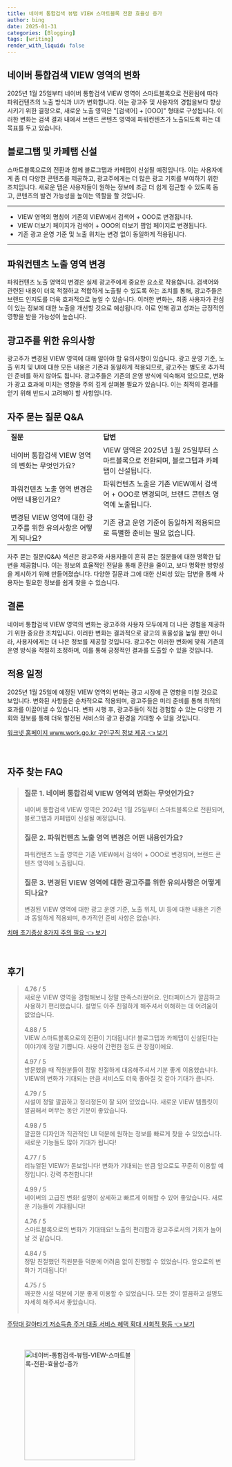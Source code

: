 ```yaml
---
title: 네이버 통합검색 뷰탭 VIEW 스마트블록 전환 효율성 증가
author: bing
date: 2025-01-31
categories: [Blogging]
tags: [writing]
render_with_liquid: false
---
```



<h2 id='VIEW영역변화'>네이버 통합검색 VIEW 영역의 변화</h2>

<p>2025년 1월 25일부터 네이버 통합검색 VIEW 영역이 스마트블록으로 전환됨에 따라 파워컨텐츠의 노출 방식과 UI가 변화합니다. 이는 광고주 및 사용자의 경험을보다 향상시키기 위한 결정으로, 새로운 노출 영역은 "[검색어] + [OOO]" 형태로 구성됩니다. 이러한 변화는 검색 결과 내에서 브랜드 콘텐츠 영역에 파워컨텐츠가 노출되도록 하는 데 목표를 두고 있습니다.</p>

<h2 id='신설블로그탭'>블로그탭 및 카페탭 신설</h2>

<p>스마트블록으로의 전환과 함께 블로그탭과 카페탭이 신설될 예정입니다. 이는 사용자에게 좀 더 다양한 콘텐츠를 제공하고, 광고주에게는 더 많은 광고 기회를 부여하기 위한 조치입니다. 새로운 탭은 사용자들이 원하는 정보에 조금 더 쉽게 접근할 수 있도록 돕고, 콘텐츠의 발견 가능성을 높이는 역할을 할 것입니다.</p>

<hr />

<ul>
    <li>VIEW 영역의 명칭이 기존의 VIEW에서 검색어 + OOO로 변경됩니다.</li>
    <li>VIEW 더보기 페이지가 검색어 + OOO의 더보기 팝업 페이지로 변경됩니다.</li>
    <li>기존 광고 운영 기준 및 노출 위치는 변경 없이 동일하게 적용됩니다.</li>
</ul>

<hr />

<h2 id='파워컨텐츠변경'>파워컨텐츠 노출 영역 변경</h2>

<p>파워컨텐츠 노출 영역의 변경은 실제 광고주에게 중요한 요소로 작용합니다. 검색어와 관련된 내용이 더욱 적절하고 적합하게 노출될 수 있도록 하는 조치를 통해, 광고주들은 브랜드 인지도를 더욱 효과적으로 높일 수 있습니다. 이러한 변화는, 최종 사용자가 관심이 있는 정보에 대한 노출을 개선할 것으로 예상됩니다. 이로 인해 광고 성과는 긍정적인 영향을 받을 가능성이 높습니다.</p>

<h2 id='유의사항'>광고주를 위한 유의사항</h2>

<p>광고주가 변경된 VIEW 영역에 대해 알아야 할 유의사항이 있습니다. 광고 운영 기준, 노출 위치 및 UI에 대한 모든 내용은 기존과 동일하게 적용되므로, 광고주는 별도로 추가적인 준비를 하지 않아도 됩니다. 광고주들은 기존의 운영 방식에 익숙해져 있으므로, 변화가 광고 효과에 미치는 영향을 주의 깊게 살펴볼 필요가 있습니다. 이는 최적의 결과를 얻기 위해 반드시 고려해야 할 사항입니다.</p>

<h2 id='QnA'>자주 묻는 질문 Q&A</h2>

<table>
    <tr>
        <td><b>질문</b></td>
        <td><b>답변</b></td>
    </tr>
    <tr>
        <td>네이버 통합검색 VIEW 영역의 변화는 무엇인가요?</td>
        <td>VIEW 영역은 2025년 1월 25일부터 스마트블록으로 전환되며, 블로그탭과 카페탭이 신설됩니다.</td>
    </tr>
    <tr>
        <td>파워컨텐츠 노출 영역 변경은 어떤 내용인가요?</td>
        <td>파워컨텐츠 노출은 기존 VIEW에서 검색어 + OOO로 변경되며, 브랜드 콘텐츠 영역에 노출됩니다.</td>
    </tr>
    <tr>
        <td>변경된 VIEW 영역에 대한 광고주를 위한 유의사항은 어떻게 되나요?</td>
        <td>기존 광고 운영 기준이 동일하게 적용되므로 특별한 준비는 필요 없습니다.</td>
    </tr>
</table>

<p>자주 묻는 질문(Q&A) 섹션은 광고주와 사용자들이 흔히 묻는 질문들에 대한 명확한 답변을 제공합니다. 이는 정보의 효율적인 전달을 통해 혼란을 줄이고, 보다 명확한 방향성을 제시하기 위해 만들어졌습니다. 다양한 질문과 그에 대한 신뢰성 있는 답변을 통해 사용자는 필요한 정보를 쉽게 찾을 수 있습니다.</p>

<h2 id='결론'>결론</h2>

<p>네이버 통합검색 VIEW 영역의 변화는 광고주와 사용자 모두에게 더 나은 경험을 제공하기 위한 중요한 조치입니다. 이러한 변화는 결과적으로 광고의 효율성을 높일 뿐만 아니라, 사용자에게는 더 나은 정보를 제공할 것입니다. 광고주는 이러한 변화에 맞춰 기존의 운영 방식을 적절히 조정하며, 이를 통해 긍정적인 결과를 도출할 수 있을 것입니다.</p>

<h2 id='적용일정'>적용 일정</h2>

<p>2025년 1월 25일에 예정된 VIEW 영역의 변화는 광고 시장에 큰 영향을 미칠 것으로 보입니다. 변화된 사항들은 순차적으로 적용되며, 광고주들은 미리 준비를 통해 최적의 효과를 이끌어낼 수 있습니다. 변화 시행 후, 광고주들이 직접 경험할 수 있는 다양한 기회와 정보를 통해 더욱 발전된 서비스와 광고 환경을 기대할 수 있을 것입니다.</p>


<p><a class="click-button" title="워크넷 홈페이지 www.work.go.kr 구인구직 정보 제공" href="https://adkhouse.github.io/posts/%EC%9B%8C%ED%81%AC%EB%84%B7-%ED%99%88%ED%8E%98%EC%9D%B4%EC%A7%80-www.work.go.kr-%EA%B5%AC%EC%9D%B8%EA%B5%AC%EC%A7%81-%EC%A0%95%EB%B3%B4-%EC%A0%9C%EA%B3%B5/" rel="dofollow">워크넷 홈페이지 www.work.go.kr 구인구직 정보 제공 👈 보기</a></p><br>
<h2 id='자주_찾는_FAQ'>자주 찾는 FAQ</h2>
<div itemscope="" itemtype="https://schema.org/FAQPage"> 
<blockquote> 
<div itemscope="" itemprop="mainEntity" itemtype="https://schema.org/Question"> 
<h3 itemprop="name">질문 1. 네이버 통합검색 VIEW 영역의 변화는 무엇인가요?</h3> 
<div itemscope="" itemprop="acceptedAnswer" itemtype="https://schema.org/Answer"> 
<span itemprop="text"> 
<p>네이버 통합검색 VIEW 영역은 2024년 1월 25일부터 스마트블록으로 전환되며, 블로그탭과 카페탭이 신설될 예정입니다.</p> 
</span> 
</div> 
</div> 
<div itemscope="" itemprop="mainEntity" itemtype="https://schema.org/Question"> 
<h3 itemprop="name">질문 2. 파워컨텐츠 노출 영역 변경은 어떤 내용인가요?</h3> 
<div itemscope="" itemprop="acceptedAnswer" itemtype="https://schema.org/Answer"> 
<span itemprop="text"> 
<p>파워컨텐츠 노출 영역은 기존 VIEW에서 검색어 + OOO로 변경되며, 브랜드 콘텐츠 영역에 노출됩니다.</p> 
</span> 
</div> 
</div> 
<div itemscope="" itemprop="mainEntity" itemtype="https://schema.org/Question"> 
<h3 itemprop="name">질문 3. 변경된 VIEW 영역에 대한 광고주를 위한 유의사항은 어떻게 되나요?</h3> 
<div itemscope="" itemprop="acceptedAnswer" itemtype="https://schema.org/Answer"> 
<span itemprop="text"> 
<p>변경된 VIEW 영역에 대한 광고 운영 기준, 노출 위치, UI 등에 대한 내용은 기존과 동일하게 적용되며, 추가적인 준비 사항은 없습니다.</p> 
</span> 
</div> 
</div> 
</blockquote> 
</div>
<p><a class="click-button" title="치매 초기증상 8가지 주의 필요" href="https://adkhouse.github.io/posts/%EC%B9%98%EB%A7%A4-%EC%B4%88%EA%B8%B0%EC%A6%9D%EC%83%81-8%EA%B0%80%EC%A7%80-%EC%A3%BC%EC%9D%98-%ED%95%84%EC%9A%94/" rel="dofollow">치매 초기증상 8가지 주의 필요 👈 보기</a></p><br>
<h2 id='후기'>후기</h2>
<div itemscope itemtype="https://schema.org/Product">
  <blockquote>
  <div itemprop="review" itemscope itemtype="https://schema.org/Review">
      <div itemprop="reviewRating" itemscope itemtype="https://schema.org/Rating"> <span itemprop="ratingValue">4.76</span> / <span itemprop="bestRating">5</span> </div>
      <span itemprop="reviewBody">새로운 VIEW 영역을 경험해보니 정말 만족스러웠어요. 인터페이스가 깔끔하고 사용하기 편리했습니다. 설명도 아주 친절하게 해주셔서 이해하는 데 어려움이 없었습니다.</span>
  </div>
  <br>
  <div itemprop="review" itemscope itemtype="https://schema.org/Review">
      <div itemprop="reviewRating" itemscope itemtype="https://schema.org/Rating"> <span itemprop="ratingValue">4.88</span> / <span itemprop="bestRating">5</span> </div>
      <span itemprop="reviewBody">VIEW 스마트블록으로의 전환이 기대됩니다! 블로그탭과 카페탭이 신설된다는 이야기에 정말 기쁩니다. 사용이 간편한 점도 큰 장점이에요.</span>
  </div>
  <br>
  <div itemprop="review" itemscope itemtype="https://schema.org/Review">
      <div itemprop="reviewRating" itemscope itemtype="https://schema.org/Rating"> <span itemprop="ratingValue">4.97</span> / <span itemprop="bestRating">5</span> </div>
      <span itemprop="reviewBody">방문했을 때 직원분들이 정말 친절하게 대응해주셔서 기분 좋게 이용했습니다. VIEW의 변화가 기대되는 만큼 서비스도 더욱 좋아질 것 같아 기대가 큽니다.</span>
  </div>
  <br>
  <div itemprop="review" itemscope itemtype="https://schema.org/Review">
      <div itemprop="reviewRating" itemscope itemtype="https://schema.org/Rating"> <span itemprop="ratingValue">4.79</span> / <span itemprop="bestRating">5</span> </div>
      <span itemprop="reviewBody">시설이 정말 깔끔하고 정리정돈이 잘 되어 있었습니다. 새로운 VIEW 템플릿이 깔끔해서 머무는 동안 기분이 좋았습니다. </span>
  </div>
  <br>
  <div itemprop="review" itemscope itemtype="https://schema.org/Review">
      <div itemprop="reviewRating" itemscope itemtype="https://schema.org/Rating"> <span itemprop="ratingValue">4.98</span> / <span itemprop="bestRating">5</span> </div>
      <span itemprop="reviewBody">깔끔한 디자인과 직관적인 UI 덕분에 원하는 정보를 빠르게 찾을 수 있었습니다. 새로운 기능들도 많아 기대가 됩니다!</span>
  </div>
  <br>
  <div itemprop="review" itemscope itemtype="https://schema.org/Review">
      <div itemprop="reviewRating" itemscope itemtype="https://schema.org/Rating"> <span itemprop="ratingValue">4.77</span> / <span itemprop="bestRating">5</span> </div>
      <span itemprop="reviewBody">리뉴얼된 VIEW가 돋보입니다! 변화가 기대되는 만큼 앞으로도 꾸준히 이용할 예정입니다. 강력 추천합니다!</span>
  </div>
  <br>
  <div itemprop="review" itemscope itemtype="https://schema.org/Review">
      <div itemprop="reviewRating" itemscope itemtype="https://schema.org/Rating"> <span itemprop="ratingValue">4.99</span> / <span itemprop="bestRating">5</span> </div>
      <span itemprop="reviewBody">네이버의 고급진 변화! 설명이 상세하고 빠르게 이해할 수 있어 좋았습니다. 새로운 기능들이 기대됩니다!</span>
  </div>
  <br>
  <div itemprop="review" itemscope itemtype="https://schema.org/Review">
      <div itemprop="reviewRating" itemscope itemtype="https://schema.org/Rating"> <span itemprop="ratingValue">4.76</span> / <span itemprop="bestRating">5</span> </div>
      <span itemprop="reviewBody">스마트블록으로의 변화가 기대돼요! 노출의 편리함과 광고주로서의 기회가 늘어날 것 같습니다.</span>
  </div>
  <br>
  <div itemprop="review" itemscope itemtype="https://schema.org/Review">
      <div itemprop="reviewRating" itemscope itemtype="https://schema.org/Rating"> <span itemprop="ratingValue">4.84</span> / <span itemprop="bestRating">5</span> </div>
      <span itemprop="reviewBody">정말 친절했던 직원분들 덕분에 어려움 없이 진행할 수 있었습니다. 앞으로의 변화가 기대됩니다!</span>
  </div>
  <br>
  <div itemprop="review" itemscope itemtype="https://schema.org/Review">
      <div itemprop="reviewRating" itemscope itemtype="https://schema.org/Rating"> <span itemprop="ratingValue">4.75</span> / <span itemprop="bestRating">5</span> </div>
      <span itemprop="reviewBody">깨끗한 시설 덕분에 기분 좋게 이용할 수 있었습니다. 모든 것이 깔끔하고 설명도 자세히 해주셔서 좋았습니다.</span>
  </div>
  <br>
  </blockquote>
</div>
<p><a class="click-button" title="주담대 갈아타기 저소득층 주거 대출 서비스 혜택 확대 사회적 평등" href="https://adkhouse.github.io/posts/%EC%A3%BC%EB%8B%B4%EB%8C%80-%EA%B0%88%EC%95%84%ED%83%80%EA%B8%B0-%EC%A0%80%EC%86%8C%EB%93%9D%EC%B8%B5-%EC%A3%BC%EA%B1%B0-%EB%8C%80%EC%B6%9C-%EC%84%9C%EB%B9%84%EC%8A%A4-%ED%98%9C%ED%83%9D-%ED%99%95%EB%8C%80-%EC%82%AC%ED%9A%8C%EC%A0%81-%ED%8F%89%EB%93%B1/" rel="dofollow">주담대 갈아타기 저소득층 주거 대출 서비스 혜택 확대 사회적 평등 👈 보기</a></p><br>
<figure class="image"><img src="https://adkhouse.github.io/assets/img/thumbnail/네이버-통합검색-뷰탭-VIEW-스마트블록-전환-효율성-증가.webp" alt="네이버-통합검색-뷰탭-VIEW-스마트블록-전환-효율성-증가" width="256" height="256"></figure>